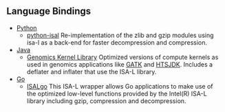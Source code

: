 ## Language Bindings

* [Python](https://www.python.org)
  - [python-isal](https://github.com/pycompression/python-isal) Re-implementation
    of the zlib and gzip modules using isa-l as a back-end for faster
    decompression and compression.
* [Java](https://www.oracle.com/java/)
  - [Genomics Kernel Library](https://github.com/Intel-HLS/GKL) Optimized
    versions of compute kernels as used in genomics applications like
    [GATK](https://github.com/broadinstitute/gatk) and
    [HTSJDK](https://github.com/samtools/htsjdk). Includes a deflater and
    inflater that use the ISA-L library.
* [Go](https://go.dev/)
  - [ISALgo](https://github.com/intel/ISALgo) This ISA-L wrapper allows Go applications
    to make use of the optimized low-level functions provided by the Intel(R) ISA-L library 
    including gzip, compression and decompression.